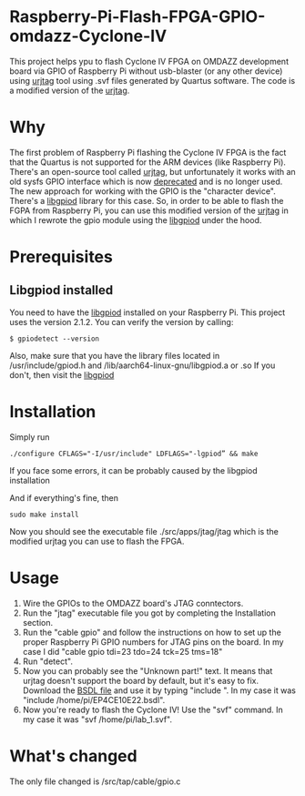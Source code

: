 # Raspberry-Pi-Flash-FPGA-GPIO-omdazz-Cyclone-IV

This project helps ypu to flash Cyclone IV FPGA on OMDAZZ development board via GPIO of Raspberry Pi without usb-blaster (or any other device) using [urjtag](https://sourceforge.net/projects/urjtag/) tool using .svf files generated by Quartus software.
The code is a modified version of the [urjtag](https://sourceforge.net/projects/urjtag/).

# Why

The first problem of Raspberry Pi flashing the Cyclone IV FPGA is the fact that the Quartus is not supported for the ARM devices (like Raspberry Pi).
There's an open-source tool called [urjtag](https://sourceforge.net/projects/urjtag/), but unfortunately it works with an old sysfs GPIO interface which is now [deprecated](https://www.thegoodpenguin.co.uk/blog/stop-using-sys-class-gpio-its-deprecated/) and is no longer used. The new approach for working with the GPIO is the "character device". There's a [libgpiod](https://github.com/brgl/libgpiod/blob/master/README) library for this case.
So, in order to be able to flash the FGPA from Raspberry Pi, you can use this modified version of the [urjtag](https://sourceforge.net/projects/urjtag/) in which I rewrote the gpio module using the [libgpiod](https://github.com/brgl/libgpiod/blob/master/README) under the hood.

# Prerequisites

## Libgpiod installed

You need to have the [libgpiod](https://github.com/brgl/libgpiod/blob/master/README) installed on your Raspberry Pi. This project uses the version 2.1.2. You can verify the version by calling:

```
$ gpiodetect --version
```

Also, make sure that you have the library files located in /usr/include/gpiod.h and /lib/aarch64-linux-gnu/libgpiod.a or .so
If you don't, then visit the [libgpiod](https://github.com/brgl/libgpiod/blob/master/README)

# Installation

Simply run

```
./configure CFLAGS="-I/usr/include" LDFLAGS="-lgpiod” && make
```

If you face some errors, it can be probably caused by the libgpiod installation

And if everything's fine, then

```
sudo make install
```

Now you should see the executable file ./src/apps/jtag/jtag which is the modified urjtag you can use to flash the FPGA.

# Usage

1. Wire the GPIOs to the OMDAZZ board's JTAG conntectors.
2. Run the "jtag" executable file you got by completing the Installation section.
3. Run the "cable gpio" and follow the instructions on how to set up the proper Raspberry Pi GPIO numbers for JTAG pins on the board. In my case I did "cable gpio tdi=23 tdo=24 tck=25 tms=18"
4. Run "detect".
5. Now you can probably see the "Unknown part!" text. It means that urjtag doesn't support the board by default, but it's easy to fix. Download the [BSDL file](https://bsdl.info/download.htm?sid=4613df0d1112445b88ca59b002289d77) and use it by typing "include <PATH>". In my case it was "include /home/pi/EP4CE10E22.bsdl".
6. Now you're ready to flash the Cyclone IV! Use the "svf" command. In my case it was "svf /home/pi/lab_1.svf".

# What's changed

The only file changed is /src/tap/cable/gpio.c
